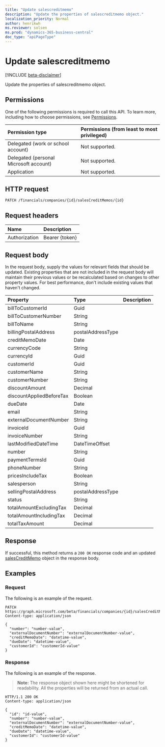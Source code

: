 ```yaml
---
title: "Update salescreditmemo"
description: "Update the properties of salescreditmemo object."
localization_priority: Normal
author: henrikwh
ms.reviewer: solsen
ms.prod: "dynamics-365-business-central"
doc_type: "apiPageType"
---
```


# Update salescreditmemo

[!INCLUDE [beta-disclaimer](../../includes/beta-disclaimer.md)]

Update the properties of salescreditmemo object.

## Permissions

One of the following permissions is required to call this API. To learn more, including how to choose permissions, see [Permissions](/graph/permissions-reference).

| Permission type                        | Permissions (from least to most privileged) |
|:---------------------------------------|:--------------------------------------------|
| Delegated (work or school account)     | Not supported. |
| Delegated (personal Microsoft account) | Not supported. |
| Application                            | Not supported. |

## HTTP request

<!-- { "blockType": "ignored" } -->

```http
PATCH /financials/companies/{id}/salesCreditMemos/{id}
```

## Request headers

| Name       | Description|
|:-----------|:-----------|
| Authorization | Bearer {token} |

## Request body

In the request body, supply the values for relevant fields that should be updated. Existing properties that are not included in the request body will maintain their previous values or be recalculated based on changes to other property values. For best performance, don't include existing values that haven't changed.

| Property     | Type        | Description |
|:-------------|:------------|:------------|
|billToCustomerId|Guid||
|billToCustomerNumber|String||
|billToName|String||
|billingPostalAddress|postalAddressType||
|creditMemoDate|Date||
|currencyCode|String||
|currencyId|Guid||
|customerId|Guid||
|customerName|String||
|customerNumber|String||
|discountAmount|Decimal||
|discountAppliedBeforeTax|Boolean||
|dueDate|Date||
|email|String||
|externalDocumentNumber|String||
|invoiceId|Guid||
|invoiceNumber|String||
|lastModifiedDateTime|DateTimeOffset||
|number|String||
|paymentTermsId|Guid||
|phoneNumber|String||
|pricesIncludeTax|Boolean||
|salesperson|String||
|sellingPostalAddress|postalAddressType||
|status|String||
|totalAmountExcludingTax|Decimal||
|totalAmountIncludingTax|Decimal||
|totalTaxAmount|Decimal||

## Response

If successful, this method returns a `200 OK` response code and an updated [salesCreditMemo](../resources/dynamics-salescreditmemo.md) object in the response body.

## Examples

### Request

The following is an example of the request.
<!-- {
  "blockType": "request",
  "name": "update_salescreditmemo"
}-->

```http
PATCH https://graph.microsoft.com/beta/financials/companies/{id}/salesCreditMemos/{id}
Content-type: application/json

{
  "number": "number-value",
  "externalDocumentNumber": "externalDocumentNumber-value",
  "creditMemoDate": "datetime-value",
  "dueDate": "datetime-value",
  "customerId": "customerId-value"
}
```

### Response

The following is an example of the response.

> **Note:** The response object shown here might be shortened for readability. All the properties will be returned from an actual call.

<!-- {
  "blockType": "response",
  "truncated": true,
  "@odata.type": "microsoft.graph.salesCreditMemo"
} -->

```http
HTTP/1.1 200 OK
Content-type: application/json

{
  "id": "id-value",
  "number": "number-value",
  "externalDocumentNumber": "externalDocumentNumber-value",
  "creditMemoDate": "datetime-value",
  "dueDate": "datetime-value",
  "customerId": "customerId-value"
}
```

<!-- uuid: 16cd6b66-4b1a-43a1-adaf-3a886856ed98
2019-02-04 14:57:30 UTC -->
<!-- {
  "type": "#page.annotation",
  "description": "Update salescreditmemo",
  "keywords": "",
  "section": "documentation",
  "tocPath": ""
}-->